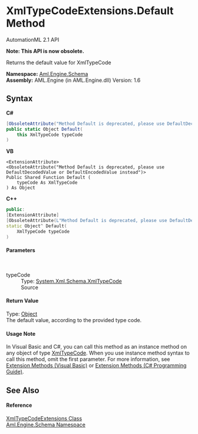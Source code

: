 # XmlTypeCodeExtensions.Default Method 
AutomationML 2.1 API 

**Note: This API is now obsolete.**

Returns the default value for XmlTypeCode

**Namespace:**&nbsp;<a href="N_Aml_Engine_Schema">Aml.Engine.Schema</a><br />**Assembly:**&nbsp;AML.Engine (in AML.Engine.dll) Version: 1.6

## Syntax

**C#**<br />
``` C#
[ObsoleteAttribute("Method Default is deprecated, please use DefaultDecodedValue or DefaultEncodedValue instead")]
public static Object Default(
	this XmlTypeCode typeCode
)
```

**VB**<br />
``` VB
<ExtensionAttribute>
<ObsoleteAttribute("Method Default is deprecated, please use DefaultDecodedValue or DefaultEncodedValue instead")>
Public Shared Function Default ( 
	typeCode As XmlTypeCode
) As Object
```

**C++**<br />
``` C++
public:
[ExtensionAttribute]
[ObsoleteAttribute(L"Method Default is deprecated, please use DefaultDecodedValue or DefaultEncodedValue instead")]
static Object^ Default(
	XmlTypeCode typeCode
)
```


#### Parameters
&nbsp;<dl><dt>typeCode</dt><dd>Type: <a href="https://docs.microsoft.com/dotnet/api/system.xml.schema.xmltypecode" target="_parent" rel="noopener noreferrer">System.Xml.Schema.XmlTypeCode</a><br />Source</dd></dl>

#### Return Value
Type: <a href="https://docs.microsoft.com/dotnet/api/system.object" target="_parent" rel="noopener noreferrer">Object</a><br />The default value, according to the provided type code.

#### Usage Note
In Visual Basic and C#, you can call this method as an instance method on any object of type <a href="https://docs.microsoft.com/dotnet/api/system.xml.schema.xmltypecode" target="_parent" rel="noopener noreferrer">XmlTypeCode</a>. When you use instance method syntax to call this method, omit the first parameter. For more information, see <a href="https://docs.microsoft.com/dotnet/visual-basic/programming-guide/language-features/procedures/extension-methods" target="_blank" rel="noopener noreferrer">Extension Methods (Visual Basic)</a> or <a href="https://docs.microsoft.com/dotnet/csharp/programming-guide/classes-and-structs/extension-methods" target="_blank" rel="noopener noreferrer">Extension Methods (C# Programming Guide)</a>.

## See Also


#### Reference
<a href="T_Aml_Engine_Schema_XmlTypeCodeExtensions">XmlTypeCodeExtensions Class</a><br /><a href="N_Aml_Engine_Schema">Aml.Engine.Schema Namespace</a><br />